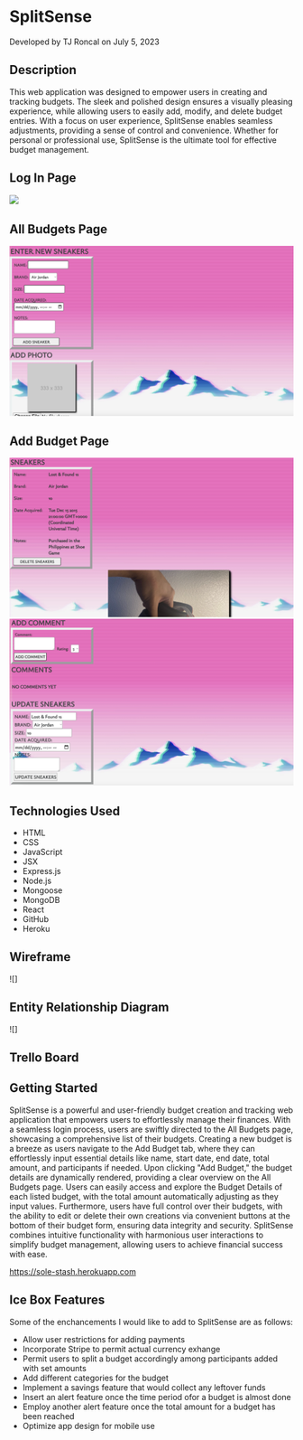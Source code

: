 # SplitSense
Developed by TJ Roncal on July 5, 2023

## Description
This web application was designed to empower users in creating and tracking budgets. The sleek and polished design ensures a visually pleasing experience, while allowing users to easily add, modify, and delete budget entries. With a focus on user experience, SplitSense enables seamless adjustments, providing a sense of control and convenience. Whether for personal or professional use, SplitSense is the ultimate tool for effective budget management.   

## Log In Page
![](https://github.com/gambitpolizei-ga/split-sense/assets/129716310/cd3acc13-5184-4384-afd1-ce6f4a0e16f3)

## All Budgets Page
![](https://github.com/gambitpolizei-ga/sole-stash/blob/main/public/images/screenshot-add-sneaker.png)

## Add Budget Page
![](https://github.com/gambitpolizei-ga/sole-stash/blob/main/public/images/screenshot-details-one.png)
![](https://github.com/gambitpolizei-ga/sole-stash/blob/main/public/images/screenshot-details-two.png)

## Technologies Used
* HTML
* CSS
* JavaScript
* JSX
* Express.js
* Node.js
* Mongoose
* MongoDB
* React
* GitHub
* Heroku

## Wireframe
![]

## Entity Relationship Diagram
![]

## Trello Board

## Getting Started
SplitSense is a powerful and user-friendly budget creation and tracking web application that empowers users to effortlessly manage their finances. With a seamless login process, users are swiftly directed to the All Budgets page, showcasing a comprehensive list of their budgets. Creating a new budget is a breeze as users navigate to the Add Budget tab, where they can effortlessly input essential details like name, start date, end date, total amount, and participants if needed. Upon clicking "Add Budget," the budget details are dynamically rendered, providing a clear overview on the All Budgets page. Users can easily access and explore the Budget Details of each listed budget, with the total amount automatically adjusting as they input values. Furthermore, users have full control over their budgets, with the ability to edit or delete their own creations via convenient buttons at the bottom of their budget form, ensuring data integrity and security. SplitSense combines intuitive functionality with harmonious user interactions to simplify budget management, allowing users to achieve financial success with ease.

https://sole-stash.herokuapp.com

## Ice Box Features
Some of the enchancements I would like to add to SplitSense are as follows:
* Allow user restrictions for adding payments
* Incorporate Stripe to permit actual currency exhange
* Permit users to split a budget accordingly among participants added with set amounts
* Add different categories for the budget
* Implement a savings feature that would collect any leftover funds
* Insert an alert feature once the time period ofor a budget is almost done
* Employ another alert feature once the total amount for a budget has been reached
* Optimize app design for mobile use